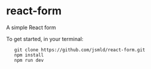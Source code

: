 # react-form
A simple React form

To get started, in your terminal:

```
   git clone https://github.com/jsmld/react-form.git
   npm install
   npm run dev
```
